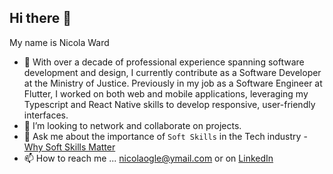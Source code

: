 ## Hi there 👋

My name is Nicola Ward

- 🌱 With over a decade of professional experience spanning software development and design, I currently contribute as a Software Developer at the Ministry of Justice. Previously in my job as a Software Engineer at Flutter, I worked on both web and mobile applications, leveraging my Typescript and React Native skills to develop responsive, user-friendly interfaces. 
- 💞️ I’m looking to network and collaborate on projects.
- 💬 Ask me about the importance of `Soft Skills` in the Tech industry - [Why Soft Skills Matter](https://www.linkedin.com/article/edit/7285063769594998785/)
- 📫 How to reach me ... nicolaogle@ymail.com or on [LinkedIn](https://www.linkedin.com/in/nicola-ward-27838357/)


